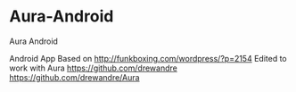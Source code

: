 # Aura-Android
Aura Android


Android App Based on 
http://funkboxing.com/wordpress/?p=2154
Edited to work with Aura
https://github.com/drewandre
https://github.com/drewandre/Aura




